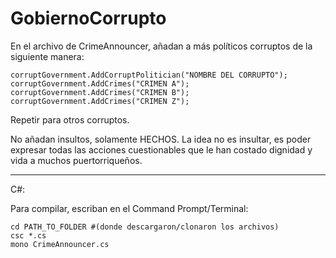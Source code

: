 # GobiernoCorrupto

En el archivo de CrimeAnnouncer, añadan a más políticos corruptos de la siguiente manera:

    corruptGovernment.AddCorruptPolitician("NOMBRE DEL CORRUPTO");
    corruptGovernment.AddCrimes("CRIMEN A");
    corruptGovernment.AddCrimes("CRIMEN B");
    corruptGovernment.AddCrimes("CRIMEN Z");

Repetir para otros corruptos.

No añadan insultos, solamente HECHOS.
La idea no es insultar, es poder expresar todas las acciones cuestionables que le han costado dignidad y vida a muchos puertorriqueños.


----
C#:

Para compilar, escriban en el Command Prompt/Terminal:
    
    cd PATH_TO_FOLDER #(donde descargaron/clonaron los archivos)
    csc *.cs
    mono CrimeAnnouncer.cs

